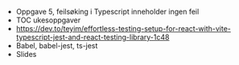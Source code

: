 * Oppgave 5, feilsøking i Typescript inneholder ingen feil
* TOC ukesoppgaver
* https://dev.to/teyim/effortless-testing-setup-for-react-with-vite-typescript-jest-and-react-testing-library-1c48
* Babel, babel-jest, ts-jest
* Slides